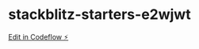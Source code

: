 # stackblitz-starters-e2wjwt

[Edit in Codeflow ⚡️](https://stackblitz.com/~/github.com/mkaralic/stackblitz-starters-e2wjwt)
